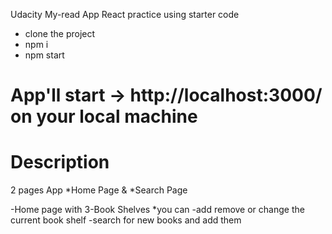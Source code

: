 Udacity My-read App React practice using starter code

* clone the project 
* npm i 
* npm start 
# App'll start ->  http://localhost:3000/ on your local machine

# Description 
2 pages App *Home Page & *Search Page 

-Home page with 3-Book Shelves 
*you can 
-add remove or change the current book shelf 
-search for new books and add them 
